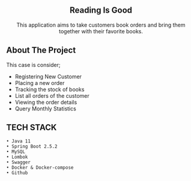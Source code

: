 <br />
<p align="center">
  
<h2 align="center">Reading Is Good</h2>

  <p align="center">
    This application aims to take customers book orders and bring 
    them together with their favorite books.
  </p>
</p>

## About The Project

This case is consider; 
* Registering New Customer 
* Placing a new order 
* Tracking the stock of books 
* List all orders of the customer 
* Viewing the order details 
* Query Monthly Statistics 


## TECH STACK
    • Java 11
    • Spring Boot 2.5.2
    • MySQL
    • Lombok
    • Swagger
    • Docker & Docker-compose
    • Github





